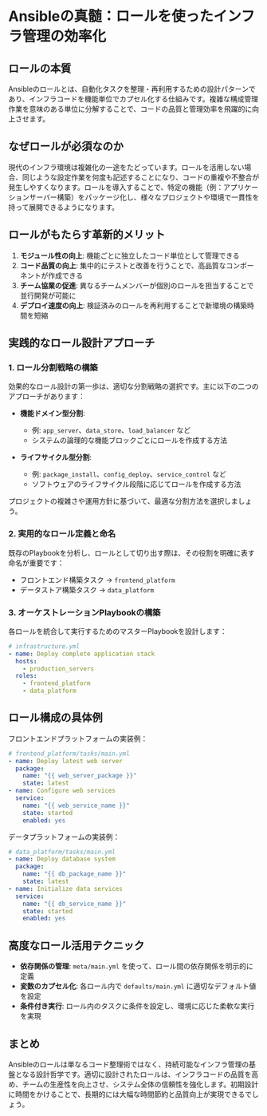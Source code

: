 # Ansibleの真髄：ロールを使ったインフラ管理の効率化

## ロールの本質

Ansibleのロールとは、自動化タスクを整理・再利用するための設計パターンであり、インフラコードを機能単位でカプセル化する仕組みです。複雑な構成管理作業を意味のある単位に分解することで、コードの品質と管理効率を飛躍的に向上させます。

## なぜロールが必須なのか

現代のインフラ環境は複雑化の一途をたどっています。ロールを活用しない場合、同じような設定作業を何度も記述することになり、コードの重複や不整合が発生しやすくなります。ロールを導入することで、特定の機能（例：アプリケーションサーバー構築）をパッケージ化し、様々なプロジェクトや環境で一貫性を持って展開できるようになります。

## ロールがもたらす革新的メリット

1. **モジュール性の向上**: 機能ごとに独立したコード単位として管理できる
2. **コード品質の向上**: 集中的にテストと改善を行うことで、高品質なコンポーネントが作成できる
3. **チーム協業の促進**: 異なるチームメンバーが個別のロールを担当することで並行開発が可能に
4. **デプロイ速度の向上**: 検証済みのロールを再利用することで新環境の構築時間を短縮

## 実践的なロール設計アプローチ

### 1. ロール分割戦略の構築

効果的なロール設計の第一歩は、適切な分割戦略の選択です。主に以下の二つのアプローチがあります：

- **機能ドメイン型分割**: 
  - 例: `app_server`、`data_store`、`load_balancer` など
  - システムの論理的な機能ブロックごとにロールを作成する方法

- **ライフサイクル型分割**:
  - 例: `package_install`、`config_deploy`、`service_control` など
  - ソフトウェアのライフサイクル段階に応じてロールを作成する方法

プロジェクトの複雑さや運用方針に基づいて、最適な分割方法を選択しましょう。

### 2. 実用的なロール定義と命名

既存のPlaybookを分析し、ロールとして切り出す際は、その役割を明確に表す命名が重要です：

- フロントエンド構築タスク → `frontend_platform`
- データストア構築タスク → `data_platform`

### 3. オーケストレーションPlaybookの構築

各ロールを統合して実行するためのマスターPlaybookを設計します：

```yaml
# infrastructure.yml
- name: Deploy complete application stack
  hosts:
    - production_servers
  roles:
    - frontend_platform
    - data_platform
```

## ロール構成の具体例

フロントエンドプラットフォームの実装例：

```yaml
# frontend_platform/tasks/main.yml
- name: Deploy latest web server
  package:
    name: "{{ web_server_package }}"
    state: latest
- name: Configure web services
  service:
    name: "{{ web_service_name }}"
    state: started
    enabled: yes
```

データプラットフォームの実装例：

```yaml
# data_platform/tasks/main.yml
- name: Deploy database system
  package:
    name: "{{ db_package_name }}"
    state: latest
- name: Initialize data services
  service:
    name: "{{ db_service_name }}"
    state: started
    enabled: yes
```

## 高度なロール活用テクニック

- **依存関係の管理**: `meta/main.yml` を使って、ロール間の依存関係を明示的に定義
- **変数のカプセル化**: 各ロール内で `defaults/main.yml` に適切なデフォルト値を設定
- **条件付き実行**: ロール内のタスクに条件を設定し、環境に応じた柔軟な実行を実現

## まとめ

Ansibleのロールは単なるコード整理術ではなく、持続可能なインフラ管理の基盤となる設計哲学です。適切に設計されたロールは、インフラコードの品質を高め、チームの生産性を向上させ、システム全体の信頼性を強化します。初期設計に時間をかけることで、長期的には大幅な時間節約と品質向上が実現できるでしょう。
